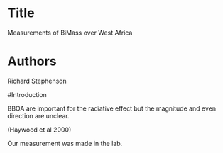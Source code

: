 # Title
Measurements of BiMass
over West Africa

# Authors
Richard Stephenson

#Introduction

BBOA are important for the radiative effect but the magnitude and even direction are unclear.

(Haywood et al 2000)

Our measurement was made in the lab.